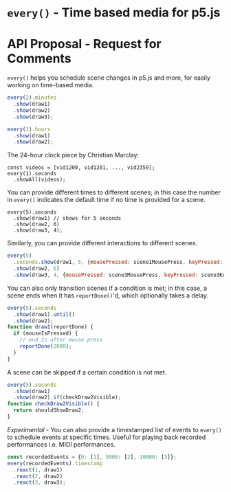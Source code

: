 # `every()` - Time based media for p5.js

# API Proposal - Request for Comments

`every()` helps you schedule scene changes in p5.js and more, for easily working on time-based media.

```javascript
every(2).minutes
  .show(draw1)
  .show(draw2)
  .show(draw3);
```
```javascript
every(1).hours
  .show(draw1)
  .show(draw2);
```

The 24-hour clock piece by Christian Marclay: 
```
const videos = [vid1200, vid1201, ..., vid2359];
every(1).seconds
  .showAll(videos);
```

You can provide different times to different scenes; in this case the number in `every()` indicates the default time if no time is provided for a scene.

```
every(5).seconds
  .show(draw1) // shows for 5 seconds
  .show(draw2, 6)
  .show(draw3, 4);
```

Similarly, you can provide different interactions to different scenes.

```javascript
every(5)
  .seconds.show(draw1, 5, {mousePressed: scene1MousePress, keyPressed: scene1Keypress})
  .show(draw2, 6)
  .show(draw3, 4, {mousePressed: scene3MousePress, keyPressed: scene3Keypress});
```

You can also only transition scenes if a condition is met; in this case, a scene ends when it has `reportDone()`'d, which optionally takes a delay.

```javascript
every(5).seconds
  .show(draw1).until()
  .show(draw2);
function draw1(reportDone) {
  if (mouseIsPressed) {
    // end 2s after mouse press
    reportDone(2000);
  }
}
```

A scene can be skipped if a certain condition is not met.

```javascript
every(5).seconds
  .show(draw1)
  .show(draw2).if(checkDraw2Visible);
function checkDraw2Visible() {
  return shouldShowDraw2;
}
```

*Experimental* - You can also provide a timestamped list of events to `every()` to schedule events at specific times. Useful for playing back recorded performances i.e. MIDI performances.

```javascript
const recordedEvents = {0: [1], 5000: [2], 10000: [3]};
every(recordedEvents).timestamp
  .react(1, draw1)
  .react(2, draw2)
  .react(3, draw3);
```
